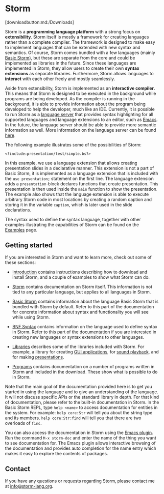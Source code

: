 Storm
========

[downloadbutton:md:/Downloads]

Storm is a **programming language platform** with a strong focus on **extensibility**. Storm itself is
mostly a framework for creating languages rather than a complete compiler. The framework is designed
to make easy to implement languages that can be extended with new syntax and semantics. Of course,
Storm comes bundled with a few languages (mainly [Basic Storm](md:/Language_Reference/Basic_Storm)), but these are
separate from the core and could be implemented as libraries in the future. Since these languages
are implemented in Storm, they allow users to create their own **syntax extensions** as separate
libraries. Furthermore, Storm allows languages to **interact** with each other freely and mostly
seamlessly.

Aside from extensibility, Storm is implemented as an **interactive compiler**. This means that Storm is
designed to be executed in the background while programs are being developed. As the compiler is
running in the background, it is able to provide information about the program being developed to
help the developer, much like an IDE. Currently, it is possible to run Storm as a
[language server](md:/Storm/Language_server) that provides syntax highlighting for all supported
languages and language extensions to an editor, such as [Emacs](md:/Storm/Language_server/Emacs_plugin).
In the future, the language server should be able to provide more semantic information as well.
More information on the language server can be found
[here](http://urn.kb.se/resolve?urn=urn:nbn:se:liu:diva-138847).

The following example illustrates some of the possibilities of Storm:

```bs
<?include:presentation/test/simple.bs?>
```

In this example, we use a language extension that allows creating presentation slides in a
declarative manner. This extension is not a part of Basic Storm, it is implemented as a language
extension that is included with the `use presentation;` statement on the first line. The language
extension adds a `presentation`-block declares functions that create presentation. This presentation
is then used inside the `main` function to show the presentation. The example also shows that the
language extension is able to execute arbitrary Storm code in most locations by creating a random
caption and storing it in the variable `caption`, which is later used in the slide declarations.

The syntax used to define the syntax language, together with other examples illustrating the
capabilities of Storm can be found on the [Examples](md:/Introduction/Examples) page.


Getting started
----------------

If you are interested in Storm and want to learn more, check out some of these sections:

* [Introduction](md:/Introduction/) contains instructions describing how to download and install
  Storm, and a couple of examples to show what Storm can do.

* [Storm](md:/Storm/) contains documentation on Storm itself. This information is not tied to any
  particular language, but applies to all languages in Storm.

* [Basic Storm](md:/Basic_Storm/) contains information about the language Basic Storm that is
  bundled with Storm by default. Refer to this part of the documentation for concrete information
  about syntax and functionality you will see while using Storm.

* [BNF Syntax](md:/BNF_Syntax/) contains information on the language used to define syntax in
  Storm. Refer to this part of the documentation if you are interested in creating new languages or
  syntax extensions to other languages.

* [Libraries](md:/Libraries/) describes some of the libraries included with Storm. For example, a
  library for creating [GUI applications](md:/Libraries/Gui), for [sound
  playback](md:/Libraries/Sound), and for making [presentations](md:/Libraries/Presentation).

* [Programs](md:/Programs/) contains documentation on a number of programs written in Storm and
  included in the download. These show what is possible to do in Storm.

Note that the main goal of the documentation provided here is to get you started in using the
language and to give an understanding of the language. It will not discuss specific APIs or the
standard library in depth. For that kind of documentation, please refer to the built-in
documentation in Storm. In the Basic Storm REPL, type `help <name>` to access documentation for
entities in the system. For example: `help core:Str` will tell you about the string type and its
members. `help core:Str:find` will tell you that there are two overloads of `find`.

You can also access the documentation in Storm using the
[Emacs plugin](md:/Storm/Language_server/Emacs_plugin). Run the command `M-x storm-doc`
and enter the name of the thing you want to see documentation for. The Emacs plugin allows interactive
browsing of the documentation and provides auto completion for the name entry which makes it easy
to explore the contents of packages.


Contact
--------

If you have any questions or requests regarding Storm, please contact me at
[info@storm-lang.org](mailto:info@storm-lang.org).
